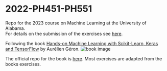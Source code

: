# 2022-PH451-PH551
Repo for the 2023 course on Machine Learning at the University of Alabama.   
For details on the submission of the exercises see [here](Exercises/SubmissionDetails.md).

Following the book [Hands-on Machine Learning with Scikit-Learn, Keras and TensorFlow](https://www.oreilly.com/library/view/hands-on-machine-learning/9781492032632/) by Aurélien Géron.
![book image](https://learning.oreilly.com/library/cover/9781492032632/250w/)

The official repo for the book is [here](https://github.com/ageron/handson-ml2).
Most exercises are adapted from the books exercises.
